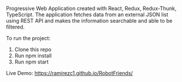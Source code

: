 Progressive Web Application created with React, Redux, Redux-Thunk, TypeScript. The application fetches data from an external JSON list using REST API and makes the information searchable and able to be filtered.

To run the project:
1. Clone this repo
2. Run npm install
3. Run npm start

Live Demo: https://ramirezc1.github.io/RobotFriends/
